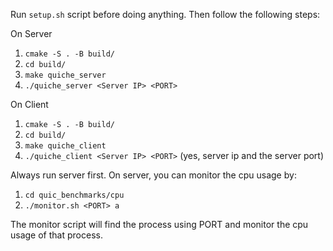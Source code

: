 Run `setup.sh` script before doing anything. Then follow the following steps:

On Server
1. `cmake -S . -B build/`
2. `cd build/`
3. `make quiche_server`
4. `./quiche_server <Server IP> <PORT>`

On Client
1. `cmake -S . -B build/`
2. `cd build/`
3. `make quiche_client`
4. `./quiche_client <Server IP> <PORT>` (yes, server ip and the server port)

Always run server first. 
On server, you can monitor the cpu usage by:

1. `cd quic_benchmarks/cpu`
2. `./monitor.sh <PORT> a` 

The monitor script will find the process using PORT and monitor the cpu usage of that process. 